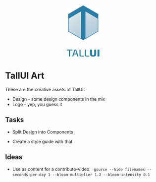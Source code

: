 <p align="center">
    <img src="tallui-logo.svg" width="100" alt="TallUI Logo">
    <br><br>
    <img src="tallui-textlogo.svg" width="110" alt="TallUI Textlogo">
</p>



# TallUI Art

These are the creative assets of TallUI:

- Design - some design components in the mix
- Logo - yep, you guess it



## Tasks

- Split Design into Components

- Create a style guide with that

  

## Ideas

- Use as content for a contribute-video: ` gource --hide filenames --seconds-per-day 1 --bloom-multiplier 1.2 --bloom-intensity 0.1`





